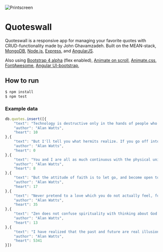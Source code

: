 ![Printscreen](https://anonmgur.com/up/e93f718f33f5126f9d0f0fe507ac9880.png)

# Quoteswall
Quoteswall is a responsive app for managing your favorite quotes with CRUD-functionality made by John Ghavamzadeh.
Built on the MEAN-stack, [MongoDB](https://www.mongodb.org/), [Node.js](http://www.nodejs.org/), [Express](http://expressjs.com/), and [AngularJS](https://angularjs.org/).

Also using [Bootstrap 4 alpha](https://v4-alpha.getbootstrap.com/) (flex enabled), [Animate on scroll](https://github.com/michalsnik/aos), [Animate.css](https://github.com/daneden/animate.css), [FontAwesome](https://github.com/FortAwesome/Font-Awesome), [Angular UI-bootstrap](http://angular-ui.github.io/bootstrap/),  

## How to run
```bash
$ npm install
$ npm test
```
### Example data
```javascript
db.quotes.insert([{
    "text": "Technology is destructive only in the hands of people who do not realize that they are one and the same process as the universe.",
    "author": "Alan Watts",
    "heart": 10
},{
    "text": "But I'll tell you what hermits realize. If you go off into a far, far forest and get very quiet, you'll come to understand that you're connected with everything.",
    "author": "Alan Watts",
    "heart": 0
},{
    "text": "You and I are all as much continuous with the physical universe as a wave is continuous with the ocean.",
    "author": "Alan Watts",
    "heart": 8
},{
    "text": "But the attitude of faith is to let go, and become open to truth, whatever it might turn out to be.",
    "author": "Alan Watts",
    "heart": 17
},{
    "text": "Never pretend to a love which you do not actually feel, for love is not ours to command.",
    "author": "Alan Watts",
    "heart": 35
},{
    "text": "Zen does not confuse spirituality with thinking about God while one is peeling potatoes. Zen spirituality is just to peel the potatoes.",
    "author": "Alan Watts",
    "heart": 13
},{
    "text": "I have realized that the past and future are real illusions, that they exist in the present, which is what there is and all there is.",
    "author": "Alan Watts",
    "heart": 5341
}])
```
